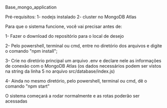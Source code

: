 Base_mongo_application

Pré-requisitos:
1- nodejs instalado
2- cluster no MongoDB Atlas


Para que o sistema funcione, você vai precisar antes de:

1- Fazer o download do repositório para o local de desejo

2- Pelo powershell, terminal ou cmd, entre no diretório dos arquivos e digite o comando "npm install";

3- Crie no diretório principal um arquivo .env e declare nele as informações de conexão com o MongoDB Atlas
   (os dados necessários podem ser vistos na string da linha 5 no arquivo src/database/index.js)
   
4- Ainda no mesmo diretório, pelo powershell, terminal ou cmd, dê o comando "npm start"


O sistema começará a rodar normalmente e as rotas poderão ser acessadas
